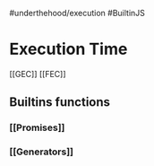 #underthehood/execution #BuiltinJS
# Execution Time
[[GEC]]
[[FEC]]

## Builtins functions
### [[Promises]]
### [[Generators]]